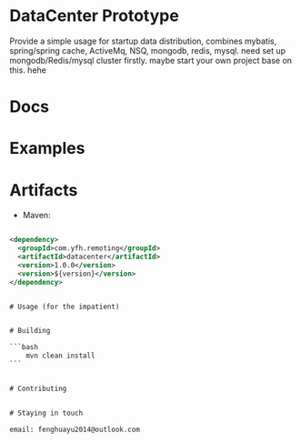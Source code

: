 DataCenter Prototype
=======================

Provide a simple usage for startup  data distribution, combines mybatis, spring/spring cache, ActiveMq, NSQ, mongodb, redis, mysql. need set up  mongodb/Redis/mysql cluster firstly. maybe start your own project base on this. hehe  

# Docs



# Examples


# Artifacts

* Maven:

~~~~~ xml

<dependency>
  <groupId>com.yfh.remoting</groupId>
  <artifactId>datacenter</artifactId>
  <version>1.0.0</version>
  <version>${version}</version>
</dependency> 


# Usage (for the impatient)


# Building

```bash
    mvn clean install
```


# Contributing


# Staying in touch

email: fenghuayu2014@outlook.com
